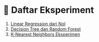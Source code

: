 # 🧪 Daftar Eksperiment

1. [Linear Regression dari Nol](experiments/linear-regression.md)  
2. [Decision Tree dan Random Forest](experiments/decision-tree.md)  
3. [K-Nearest Neighbors Eksperimen](experiments/knn.md)  
